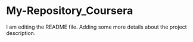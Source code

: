 # My-Repository_Coursera
I am editing the README file. Adding some more details about the project description.
